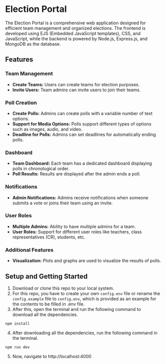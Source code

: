 # Election Portal
The Election Portal is a comprehensive web application designed for efficient team management and organized elections. The frontend is developed using EJS (Embedded JavaScript templates), CSS, and JavaScript, while the backend is powered by Node.js, Express.js, and MongoDB as the database.

## Features

### Team Management
- **Create Teams:** Users can create teams for election purposes.
- **Invite Users:** Team admins can invite users to join their teams.

### Poll Creation
- **Create Polls:** Admins can create polls with a variable number of text options.
- **Support for Media Options:** Polls support different types of options such as images, audio, and video.
- **Deadline for Polls:** Admins can set deadlines for automatically ending polls.

### Dashboard
- **Team Dashboard:** Each team has a dedicated dashboard displaying polls in chronological order.
- **Poll Results:** Results are displayed after the admin ends a poll.

### Notifications
- **Admin Notifications:** Admins receive notifications when someone submits a vote or joins their team using an invite.

### User Roles
- **Multiple Admins:** Ability to have multiple admins for a team.
- **User Roles:** Support for different user roles like teachers, class representatives (CR), students, etc.

### Additional Features
- **Visualization:** Plots and graphs are used to visualize the results of polls.

## Setup and Getting Started
1. Download or clone this repo to your local system.
2. For this repo, you have to create your own `config.env` file or rename the `config.example` file to `config.env`, which is provided as an example for the contents to be filled in .env file.
3. After this, open the terminal and run the following command to download all the dependencies.
```
npm install
```
4. After downloading all the dependencies, run the following command in the terminal.
```
npm run dev
```
5. Now, navigate to http://localhost:4000